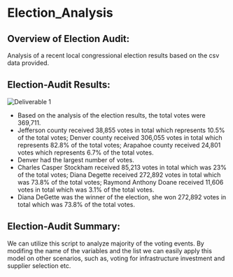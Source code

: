 # Election_Analysis
## Overview of Election Audit:

Analysis of a recent local congressional election results based on the csv data provided.

## Election-Audit Results:
![Deliverable 1](https://user-images.githubusercontent.com/82552516/118416482-ec815c00-b67d-11eb-853d-8004fc4ff2db.png)

* Based on the analysis of the election results, the total votes were 369,711.
* Jefferson county received 38,855 votes in total which represents 10.5% of the total votes; Denver county received 306,055 votes in total which represents 82.8% of the total votes; Arapahoe county received 24,801 votes which represents 6.7% of the total votes.
* Denver had the largest number of votes.
* Charles Casper Stockham received 85,213 votes in total which was 23% of the total votes; Diana Degette received 272,892 votes in total which was 73.8% of the total votes; Raymond Anthony Doane received 11,606 votes in total which was 3.1% of the total votes.
* Diana DeGette was the winner of the election, she won 272,892 votes in total which was 73.8% of the total votes.

## Election-Audit Summary:
We can utilize this script to analyze majority of the voting events. By modifing the name of the variables and the list we can easily apply this model on other scenarios, such as, voting for infrastructure investment and supplier selection etc.

